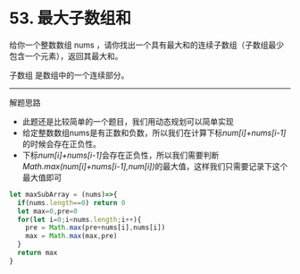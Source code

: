 # 53. 最大子数组和

给你一个整数数组 nums ，请你找出一个具有最大和的连续子数组（子数组最少包含一个元素），返回其最大和。

子数组 是数组中的一个连续部分。


----

解题思路

- 此题还是比较简单的一个题目，我们用动态规划可以简单实现
- 给定整数数组nums是有正数和负数，所以我们在计算下标<i>num[i]+nums[i-1]</i>的时候会存在正负性。
- 下标<i>num[i]+nums[i-1]</i>会存在正负性，所以我们需要判断<i>Math.max(num[i]+nums[i-1],num[i])</i>的最大值，这样我们只需要记录下这个最大值即可

```js
let maxSubArray = (nums)=>{
  if(nums.length==0) return 0
  let max=0,pre=0
  for(let i=0;i<nums.length;i++){
    pre = Math.max(pre+nums[i],nums[i])
    max = Math.max(max,pre)
  }
  return max
}
```

